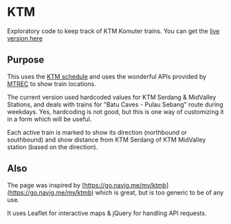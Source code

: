 # KTM
Exploratory code to keep track of KTM Komuter trains. You can get the [live version here](https://arun-ks.github.io/KTM/)

## Purpose
This uses the [KTM schedule](https://www.ktmb.com.my/TrainTime.html) and uses the wonderful APIs provided by [MTREC](https://www.mtrec.name.my/api.html) to show train locations.

The current version used hardcoded values for KTM Serdang & MidValley Stations, and deals with trains for "Batu Caves - Pulau Sebang" route during weekdays.
Yes, hardcoding is not good, but this is one way of customizing it in a form which will be useful.

Each active train is marked to show its direction (northbound or southbound) and show distance from KTM Serdang of KTM MidValley station (based on the direction).


## Also
The page was inspired by [https://go.navig.me/my/ktmb](https://go.navig.me/my/ktmb) which is great, but is too generic to be of any use.

It uses Leaflet for interactive maps & jQuery for handling API requests.
